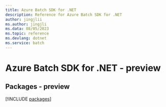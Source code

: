 ```yaml
---
title: Azure Batch SDK for .NET
description: Reference for Azure Batch SDK for .NET
author: jingjlii
ms.author: jingjli
ms.data: 08/05/2023
ms.topic: reference
ms.devlang: dotnet
ms.service: batch
---
```

# Azure Batch SDK for .NET - preview
## Packages - preview
[!INCLUDE [packages](batch-index.md)]